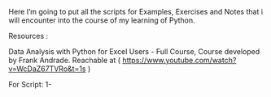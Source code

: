 Here I’m going to put all the scripts for Examples, Exercises and Notes that i will encounter into the course of my learning of Python. 

Resources : 

Data Analysis with Python for Excel Users - Full Course, Course developed by Frank Andrade.
Reachable at ( https://www.youtube.com/watch?v=WcDaZ67TVRo&t=1s )

For Script: 1-
